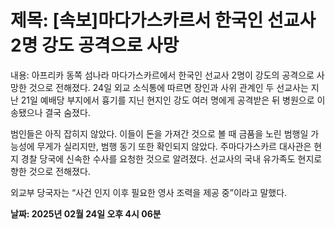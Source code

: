 # **제목: [속보]마다가스카르서 한국인 선교사 2명 강도 공격으로 사망**

  내용: 아프리카 동쪽 섬나라 마다가스카르에서 한국인 선교사 2명이 강도의 공격으로 사망한 것으로 전해졌다. 24일 외교 소식통에 따르면 장인과 사위 관계인 두 선교사는 지난 21일 예배당 부지에서 흉기를 지닌 현지인 강도 여러 명에게 공격받은 뒤 병원으로 이송됐으나 결국 숨졌다.

범인들은 아직 잡히지 않았다. 이들이 돈을 가져간 것으로 볼 때 금품을 노린 범행일 가능성에 무게가 실리지만, 범행 동기 또한 확인되지 않았다. 주마다가스카르 대사관은 현지 경찰 당국에 신속한 수사를 요청한 것으로 알려졌다. 선교사의 국내 유가족도 현지로 향한 것으로 전해졌다.

외교부 당국자는 “사건 인지 이후 필요한 영사 조력을 제공 중”이라고 말했다.

  **날짜: 2025년 02월 24일 오후 4시 06분**